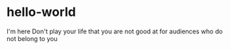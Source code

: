 # hello-world
I'm here
Don't play your life that you are not good at for audiences who do not belong to you
